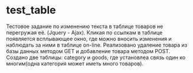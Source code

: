 # test_table
Тестовое задание по изменению текста в таблице товаров не перегружая её. (Jquery - Ajax).
Кликая по ссылкам в таблице появляется всплывающее окно, где можно вносить изменения и наблюдать за ними в таблице on-line.
Реализовано удаление товара из базы данных методом GET и добавление товара методом POST.
Создано две таблицы: category и goods, где установлеа связь один ко многим(одна категория может иметь много товаров).
